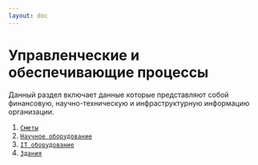 ```yaml
---
layout: doc
---
```


# Управленческие и обеспечивающие процессы

Данный раздел включает данные которые представляют собой финансовую, научно-техническую и инфраструктурную информацию организации.
1. [`Сметы`](/data-model/management-and-support-processes/estimates.md)
2. [`Научное оборудование`](/data-model/management-and-support-processes/scientific-equipment.md)
3. [`IT оборудование`](/data-model/management-and-support-processes/it-equipment.md)
4. [`Здания`](/data-model/management-and-support-processes/building.md)